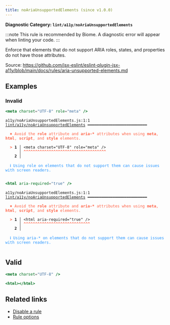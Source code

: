 ```yaml
---
title: noAriaUnsupportedElements (since v1.0.0)
---
```


**Diagnostic Category: `lint/a11y/noAriaUnsupportedElements`**

:::note
This rule is recommended by Biome. A diagnostic error will appear when linting your code.
:::

Enforce that elements that do not support ARIA roles, states, and properties do not have those attributes.

Source: https://github.com/jsx-eslint/eslint-plugin-jsx-a11y/blob/main/docs/rules/aria-unsupported-elements.md

## Examples

### Invalid

```jsx
<meta charset="UTF-8" role="meta" />
```

<pre class="language-text"><code class="language-text">a11y/noAriaUnsupportedElements.js:1:1 <a href="https://biomejs.dev/linter/rules/no-aria-unsupported-elements">lint/a11y/noAriaUnsupportedElements</a> ━━━━━━━━━━━━━━━━━━━━━━━━━━

<strong><span style="color: Tomato;">  </span></strong><strong><span style="color: Tomato;">✖</span></strong> <span style="color: Tomato;">Avoid the </span><span style="color: Tomato;"><strong>role</strong></span><span style="color: Tomato;"> attribute and </span><span style="color: Tomato;"><strong>aria-*</strong></span><span style="color: Tomato;"> attributes when using </span><span style="color: Tomato;"><strong>meta</strong></span><span style="color: Tomato;">, </span><span style="color: Tomato;"><strong>html</strong></span><span style="color: Tomato;">, </span><span style="color: Tomato;"><strong>script</strong></span><span style="color: Tomato;">, and </span><span style="color: Tomato;"><strong>style</strong></span><span style="color: Tomato;"> elements.</span>
  
<strong><span style="color: Tomato;">  </span></strong><strong><span style="color: Tomato;">&gt;</span></strong> <strong>1 │ </strong>&lt;meta charset=&quot;UTF-8&quot; role=&quot;meta&quot; /&gt;
   <strong>   │ </strong><strong><span style="color: Tomato;">^</span></strong><strong><span style="color: Tomato;">^</span></strong><strong><span style="color: Tomato;">^</span></strong><strong><span style="color: Tomato;">^</span></strong><strong><span style="color: Tomato;">^</span></strong><strong><span style="color: Tomato;">^</span></strong><strong><span style="color: Tomato;">^</span></strong><strong><span style="color: Tomato;">^</span></strong><strong><span style="color: Tomato;">^</span></strong><strong><span style="color: Tomato;">^</span></strong><strong><span style="color: Tomato;">^</span></strong><strong><span style="color: Tomato;">^</span></strong><strong><span style="color: Tomato;">^</span></strong><strong><span style="color: Tomato;">^</span></strong><strong><span style="color: Tomato;">^</span></strong><strong><span style="color: Tomato;">^</span></strong><strong><span style="color: Tomato;">^</span></strong><strong><span style="color: Tomato;">^</span></strong><strong><span style="color: Tomato;">^</span></strong><strong><span style="color: Tomato;">^</span></strong><strong><span style="color: Tomato;">^</span></strong><strong><span style="color: Tomato;">^</span></strong><strong><span style="color: Tomato;">^</span></strong><strong><span style="color: Tomato;">^</span></strong><strong><span style="color: Tomato;">^</span></strong><strong><span style="color: Tomato;">^</span></strong><strong><span style="color: Tomato;">^</span></strong><strong><span style="color: Tomato;">^</span></strong><strong><span style="color: Tomato;">^</span></strong><strong><span style="color: Tomato;">^</span></strong><strong><span style="color: Tomato;">^</span></strong><strong><span style="color: Tomato;">^</span></strong><strong><span style="color: Tomato;">^</span></strong><strong><span style="color: Tomato;">^</span></strong><strong><span style="color: Tomato;">^</span></strong><strong><span style="color: Tomato;">^</span></strong>
    <strong>2 │ </strong>
  
<strong><span style="color: rgb(38, 148, 255);">  </span></strong><strong><span style="color: rgb(38, 148, 255);">ℹ</span></strong> <span style="color: rgb(38, 148, 255);">Using role on elements that do not support them can cause issues with screen readers.</span>
  
</code></pre>

```jsx
<html aria-required="true" />
```

<pre class="language-text"><code class="language-text">a11y/noAriaUnsupportedElements.js:1:1 <a href="https://biomejs.dev/linter/rules/no-aria-unsupported-elements">lint/a11y/noAriaUnsupportedElements</a> ━━━━━━━━━━━━━━━━━━━━━━━━━━

<strong><span style="color: Tomato;">  </span></strong><strong><span style="color: Tomato;">✖</span></strong> <span style="color: Tomato;">Avoid the </span><span style="color: Tomato;"><strong>role</strong></span><span style="color: Tomato;"> attribute and </span><span style="color: Tomato;"><strong>aria-*</strong></span><span style="color: Tomato;"> attributes when using </span><span style="color: Tomato;"><strong>meta</strong></span><span style="color: Tomato;">, </span><span style="color: Tomato;"><strong>html</strong></span><span style="color: Tomato;">, </span><span style="color: Tomato;"><strong>script</strong></span><span style="color: Tomato;">, and </span><span style="color: Tomato;"><strong>style</strong></span><span style="color: Tomato;"> elements.</span>
  
<strong><span style="color: Tomato;">  </span></strong><strong><span style="color: Tomato;">&gt;</span></strong> <strong>1 │ </strong>&lt;html aria-required=&quot;true&quot; /&gt;
   <strong>   │ </strong><strong><span style="color: Tomato;">^</span></strong><strong><span style="color: Tomato;">^</span></strong><strong><span style="color: Tomato;">^</span></strong><strong><span style="color: Tomato;">^</span></strong><strong><span style="color: Tomato;">^</span></strong><strong><span style="color: Tomato;">^</span></strong><strong><span style="color: Tomato;">^</span></strong><strong><span style="color: Tomato;">^</span></strong><strong><span style="color: Tomato;">^</span></strong><strong><span style="color: Tomato;">^</span></strong><strong><span style="color: Tomato;">^</span></strong><strong><span style="color: Tomato;">^</span></strong><strong><span style="color: Tomato;">^</span></strong><strong><span style="color: Tomato;">^</span></strong><strong><span style="color: Tomato;">^</span></strong><strong><span style="color: Tomato;">^</span></strong><strong><span style="color: Tomato;">^</span></strong><strong><span style="color: Tomato;">^</span></strong><strong><span style="color: Tomato;">^</span></strong><strong><span style="color: Tomato;">^</span></strong><strong><span style="color: Tomato;">^</span></strong><strong><span style="color: Tomato;">^</span></strong><strong><span style="color: Tomato;">^</span></strong><strong><span style="color: Tomato;">^</span></strong><strong><span style="color: Tomato;">^</span></strong><strong><span style="color: Tomato;">^</span></strong><strong><span style="color: Tomato;">^</span></strong><strong><span style="color: Tomato;">^</span></strong><strong><span style="color: Tomato;">^</span></strong>
    <strong>2 │ </strong>
  
<strong><span style="color: rgb(38, 148, 255);">  </span></strong><strong><span style="color: rgb(38, 148, 255);">ℹ</span></strong> <span style="color: rgb(38, 148, 255);">Using aria-* on elements that do not support them can cause issues with screen readers.</span>
  
</code></pre>

## Valid

```jsx
<meta charset="UTF-8" />
```

```jsx
<html></html>
```

## Related links

- [Disable a rule](/linter/#disable-a-lint-rule)
- [Rule options](/linter/#rule-options)
